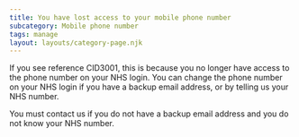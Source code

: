 ```yaml
---
title: You have lost access to your mobile phone number
subcategory: Mobile phone number
tags: manage
layout: layouts/category-page.njk
---
```

If you see reference CID3001, this is because you no longer have access to the phone number on your NHS login. You can change the phone number on your NHS login if you have a backup email address, or by telling us your NHS number.

You must contact us if you do not have a backup email address and you do not know your NHS number.

